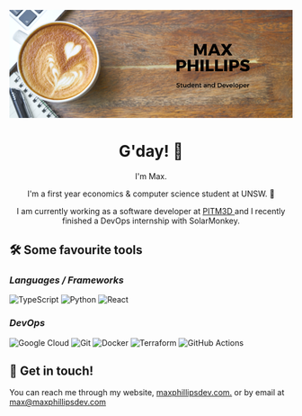 [![Header](https://raw.githubusercontent.com/blueybloke/blueybloke/master/banner.png 'Header')](https://maxphillipsdev.com)

<h1 align='center'>G'day! 👋</h1>
<p align='center'>I'm Max.</p>
<p align='center'>I'm a first year economics & computer science student at UNSW. 🌊</p>
<p align='center'>I am currently working as a software developer at <a href='https://www.pit-m3d.com/983-2/'> PITM3D </a> and I recently finished a DevOps internship with <a h ref='https://solarmonkey.nl'>SolarMonkey.</a></p>

## 🛠 Some favourite tools

### _Languages / Frameworks_

<img alt="TypeScript" src="https://img.shields.io/badge/typescript%20-%23007ACC.svg?&style=for-the-badge&logo=typescript&logoColor=white"/>
<img alt="Python" src="https://img.shields.io/badge/python%20-%2314354C.svg?&style=for-the-badge&logo=python&logoColor=white"/>
<img alt="React" src="https://img.shields.io/badge/react%20-%2320232a.svg?&style=for-the-badge&logo=react&logoColor=%2361DAFB"/>

### _DevOps_

<img alt="Google Cloud" src="https://img.shields.io/badge/Google%20Cloud%20-%234285F4.svg?&style=for-the-badge&logo=google-cloud&logoColor=white"/>
<img alt="Git" src="https://img.shields.io/badge/git%20-%23F05033.svg?&style=for-the-badge&logo=git&logoColor=white"/>
<img alt="Docker" src="https://img.shields.io/badge/docker%20-%230db7ed.svg?&style=for-the-badge&logo=docker&logoColor=white"/>
<img alt="Terraform" src="https://img.shields.io/badge/terraform%20-%235835CC.svg?&style=for-the-badge&logo=terraform&logoColor=white"/>
<img alt="GitHub Actions" src="https://img.shields.io/badge/github%20actions%20-%232671E5.svg?&style=for-the-badge&logo=github%20actions&logoColor=white"/>

## 🤙 Get in touch!

You can reach me through my website, [maxphillipsdev.com.](https://maxphillipsdev.com/contacts) or by email at max@maxphillipsdev.com
